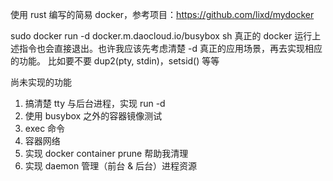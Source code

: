 使用 rust 编写的简易 docker，参考项目：https://github.com/lixd/mydocker

sudo docker run -d docker.m.daocloud.io/busybox sh
真正的 docker 运行上述指令也会直接退出。也许我应该先考虑清楚 -d 真正的应用场景，再去实现相应的功能。
比如要不要 dup2(pty, stdin)，setsid() 等等

尚未实现的功能
1. 搞清楚 tty 与后台进程，实现 run -d
2. 使用 busybox 之外的容器镜像测试
3. exec 命令
4. 容器网络
5. 实现 docker container prune 帮助我清理
6. 实现 daemon 管理（前台 & 后台）进程资源
